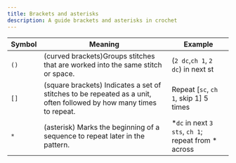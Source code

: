 ```yaml
---
title: Brackets and asterisks
description: A guide brackets and asterisks in crochet
---
```

| Symbol              | Meaning     | Example    |
|---------------------|-------------|------------|
| `()` | (curved brackets)Groups stitches that are worked into the same stitch or space. | (`2 dc`,`ch 1`, `2 dc`) in next st |
| `[]` | (square brackets) Indicates a set of stitches to be repeated as a unit, often followed by how many times to repeat.| Repeat [`sc`, `ch 1`, skip 1] 5 times|
| `*`  | (asterisk) Marks the beginning of a sequence to repeat later in the pattern.| *`dc` in next `3 sts`, `ch 1`; repeat from * across |